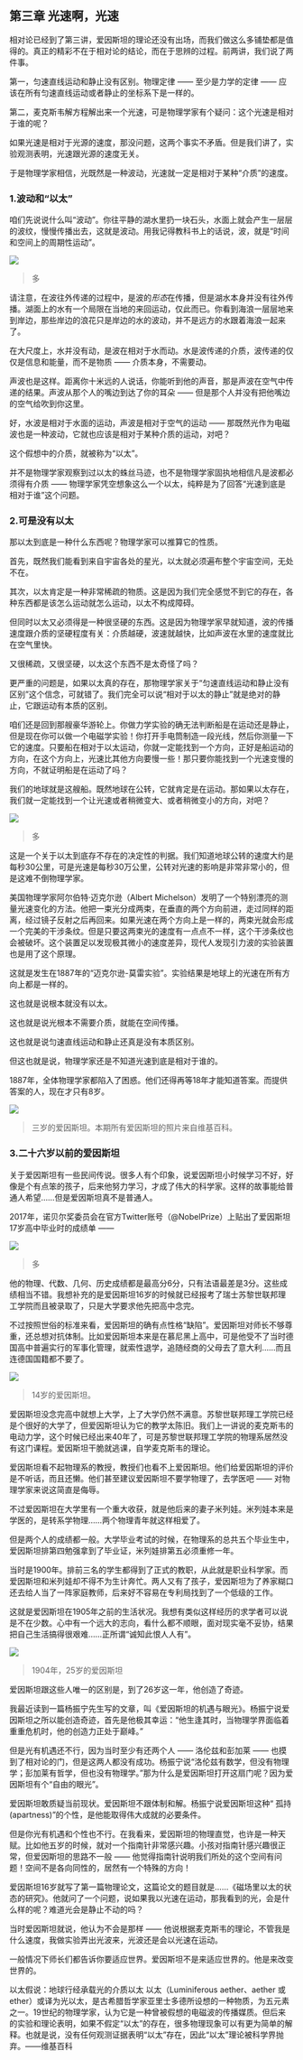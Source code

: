 ## 第三章 光速啊，光速

相对论已经到了第三讲，爱因斯坦的理论还没有出场，而我们做这么多铺垫都是值得的。真正的精彩不在于相对论的结论，而在于思辨的过程。前两讲，我们说了两件事。

第一，匀速直线运动和静止没有区别。物理定律 —— 至少是力学的定律 —— 应该在所有匀速直线运动或者静止的坐标系下是一样的。

第二，麦克斯韦解方程解出来一个光速，可是物理学家有个疑问：这个光速是相对于谁的呢？

如果光速是相对于光源的速度，那没问题，这两个事实不矛盾。但是我们讲了，实验观测表明，光速跟光源的速度无关。

于是物理学家相信，光既然是一种波动，光速就一定是相对于某种“介质”的速度。

### 1.波动和“以太”

咱们先说说什么叫“波动”。你往平静的湖水里扔一块石头，水面上就会产生一层层的波纹，慢慢传播出去，这就是波动。用我记得教科书上的话说，波，就是“时间和空间上的周期性运动”。

![](imgs/)
> 多

请注意，在波往外传递的过程中，是波的*形态*在传播，但是湖水本身并没有往外传播。湖面上的水有一个局限在当地的来回运动，仅此而已。你看到海浪一层层地来到岸边，那些岸边的浪花只是岸边的水的波动，并不是远方的水跟着海浪一起来了。

在大尺度上，水并没有动，是波在相对于水而动。水是波传递的介质，波传递的仅仅是信息和能量，而不是物质 —— 介质本身，不需要动。

声波也是这样。距离你十米远的人说话，你能听到他的声音，那是声波在空气中传递的结果。声波从那个人的嘴边到达了你的耳朵 —— 但是那个人并没有把他嘴边的空气给吹到你这里。

好，水波是相对于水面的运动，声波是相对于空气的运动 —— 那既然光作为电磁波也是一种波动，它就也应该是相对于某种介质的运动，对吧？

这个假想中的介质，就被称为“以太”。

并不是物理学家观察到过以太的蛛丝马迹，也不是物理学家固执地相信凡是波都必须得有介质 —— 物理学家凭空想象这么一个以太，纯粹是为了回答“光速到底是相对于谁”这个问题。

### 2.可是没有以太

那以太到底是一种什么东西呢？物理学家可以推算它的性质。

首先，既然我们能看到来自宇宙各处的星光，以太就必须遍布整个宇宙空间，无处不在。

其次，以太肯定是一种非常稀疏的物质。这是因为我们完全感觉不到它的存在，各种东西都是该怎么运动就怎么运动，以太不构成障碍。

但同时以太又必须得是一种很坚硬的东西。这是因为物理学家早就知道，波的传播速度跟介质的坚硬程度有关：介质越硬，波速就越快，比如声波在水里的速度就比在空气里快。

又很稀疏，又很坚硬，以太这个东西不是太奇怪了吗？

更严重的问题是，如果以太真的存在，那物理学家关于“匀速直线运动和静止没有区别”这个信念，可就错了。我们完全可以说“相对于以太的静止”就是绝对的静止，它跟运动有本质的区别。

咱们还是回到那艘豪华游轮上。你做力学实验的确无法判断船是在运动还是静止，但是现在你可以做一个电磁学实验！你打开手电筒制造一段光线，然后你测量一下它的速度。只要船在相对于以太运动，你就一定能找到一个方向，正好是船运动的方向，在这个方向上，光速比其他方向要慢一些！那只要你能找到一个光速变慢的方向，不就证明船是在运动了吗？

我们的地球就是这艘船。既然地球在公转，它就肯定是在运动。那如果以太存在，我们就一定能找到一个让光速或者稍微变大、或者稍微变小的方向，对吧？

![](imgs/)
> 多

这是一个关于以太到底存不存在的决定性的判据。我们知道地球公转的速度大约是每秒30公里，可是光速是每秒30万公里，公转对光速的影响是非常非常小的，但是这难不倒物理学家。

美国物理学家阿尔伯特·迈克尔逊（Albert Michelson）发明了一个特别漂亮的测量光速变化的方法。他把一束光分成两束，在垂直的两个方向前进，走过同样的距离，经过镜子反射之后再回来。如果光速在两个方向上是一样的，两束光就会形成一个完美的干涉条纹。但是只要这两束光的速度有一点点不一样，这个干涉条纹也会被破坏。这个装置足以发现极其微小的速度差异，现代人发现引力波的实验装置也是用了这个原理。

这就是发生在1887年的“迈克尔逊-莫雷实验”。实验结果是地球上的光速在所有方向上都是一样的。

这也就是说根本就没有以太。

这也就是说光根本不需要介质，就能在空间传播。

这也就是说匀速直线运动和静止还真是没有本质区别。

但这也就是说，物理学家还是不知道光速到底是相对于谁的。

1887年，全体物理学家都陷入了困惑。他们还得再等18年才能知道答案。而提供答案的人，现在才只有8岁。

![](imgs/)
> 三岁的爱因斯坦。本期所有爱因斯坦的照片来自维基百科。

### 3.二十六岁以前的爱因斯坦

关于爱因斯坦有一些民间传说。很多人有个印象，说爱因斯坦小时候学习不好，好像是个有点笨的孩子，后来他努力学习，才成了伟大的科学家。这样的故事能给普通人希望……但是爱因斯坦真不是普通人。

2017年，诺贝尔奖委员会在官方Twitter账号（@NobelPrize）上贴出了爱因斯坦17岁高中毕业时的成绩单 ——

![](imgs/)
> 多

他的物理、代数、几何、历史成绩都是最高分6分，只有法语最差是3分。这些成绩相当不错。我想补充的是爱因斯坦16岁的时候就已经报考了瑞士苏黎世联邦理工学院而且被录取了，只是大学要求他先把高中念完。

不过按照世俗的标准来看，爱因斯坦的确有点性格“缺陷”。爱因斯坦对师长不够尊重，还总想对抗体制。比如爱因斯坦本来是在慕尼黑上高中，可是他受不了当时德国高中普遍实行的军事化管理，就索性退学，追随经商的父母去了意大利……而且连德国国籍都不要了。

![](imgs/)
> 14岁的爱因斯坦。

爱因斯坦没念完高中就想上大学，上了大学仍然不满意。苏黎世联邦理工学院已经是个很好的大学了，但爱因斯坦认为它的教学太陈旧。我们上一讲说的麦克斯韦的电动力学，这个时候已经出来40年了，可是苏黎世联邦理工学院的物理系居然没有这门课程。爱因斯坦干脆就逃课，自学麦克斯韦的理论。

爱因斯坦看不起物理系的教授，教授们也看不上爱因斯坦。他们给爱因斯坦的评价是不听话，而且还懒。他们甚至建议爱因斯坦不要学物理了，去学医吧 —— 对物理学家来说这简直是侮辱。

不过爱因斯坦在大学里有一个重大收获，就是他后来的妻子米列娃。米列娃本来是学医的，是转系学物理……两个物理青年就这样相爱了。

但是两个人的成绩都一般。大学毕业考试的时候，在物理系的总共五个毕业生中，爱因斯坦排第四勉强拿到了毕业证，米列娃排第五必须重修一年。

当时是1900年。排前三名的学生都得到了正式的教职，从此就是职业科学家。而爱因斯坦和米列娃却不得不为生计奔忙。两人又有了孩子，爱因斯坦为了养家糊口还去给人当了一阵家庭教师，后来好不容易在专利局找到了一个低级的工作。

这就是爱因斯坦在1905年之前的生活状况。我想有类似这样经历的求学者可以说是不在少数。心中有一个远大的志向，看什么都不顺眼，面对现实毫不妥协，结果把自己生活搞得很艰难……正所谓“诚知此恨人人有”。

![](imgs/)
> 1904年，25岁的爱因斯坦

爱因斯坦跟这些人唯一的区别是，到了26岁这一年，他创造了奇迹。

我最近读到一篇杨振宁先生写的文章，叫《爱因斯坦的机遇与眼光》。杨振宁说爱因斯坦之所以能创造奇迹，首先是他极其幸运：“他生逢其时，当物理学界面临着重重危机时，他的创造力正处于巅峰。”

但是光有机遇还不行，因为当时至少有还两个人 —— 洛伦兹和彭加莱 —— 也摸到了相对论的门，但是这两人都没有成功。杨振宁说“洛伦兹有数学，但没有物理学；彭加莱有哲学，但也没有物理学。”那为什么是爱因斯坦打开这扇门呢？因为爱因斯坦有个“自由的眼光”。

爱因斯坦敢质疑当前现状。爱因斯坦不跟体制和解。杨振宁说爱因斯坦这种“ 孤持(apartness)”的个性，是他能取得伟大成就的必要条件。

但是你光有机遇和个性也不行。在我看来，爱因斯坦的物理直觉，也许是一种天赋。比如他五岁的时候，就对一个指南针非常感兴趣。小孩对指南针感兴趣很正常，但爱因斯坦的思路不一般 —— 他觉得指南针说明我们所处的这个空间有问题！空间不是各向同性的，居然有一个特殊的方向！

爱因斯坦16岁就写了第一篇物理论文，这篇论文的题目就是……《磁场里以太的状态的研究》。他就问了一个问题，说如果我以光速在运动，那我看到的光，会是什么样的呢？难道光会是静止不动的吗？

当时爱因斯坦就说，他认为不会是那样 —— 他说根据麦克斯韦的理论，不管我是什么速度，我做实验弄出光波来，光波还是会以光速在运动。

一般情况下师长们都告诉你要适应世界。爱因斯坦不是来适应世界的。他是来改变世界的。


以太假说：地球行经承载光的介质以太
以太（Luminiferous aether、aether 或 ether）或译为光以太，是古希腊哲学家亚里士多德所设想的一种物质，为五元素之一。19世纪的物理学家，认为它是一种曾被假想的电磁波的传播媒质。但后来的实验和理论表明，如果不假定“以太”的存在，很多物理现象可以有更为简单的解释。也就是说，没有任何观测证据表明“以太”存在，因此“以太”理论被科学界抛弃。——维基百科
